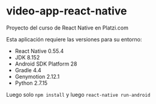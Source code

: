 # video-app-react-native
Proyecto del curso de React Native en Platzi.com

Esta aplicación requiere las versiones para su entorno:
- React Native 0.55.4
- JDK 8.152
- Android SDK Platform 28
- Gradle 4.4
- Genymotion 2.12.1
- Python 2.7.15

Luego solo `npm install` y luego `react-native run-android`
